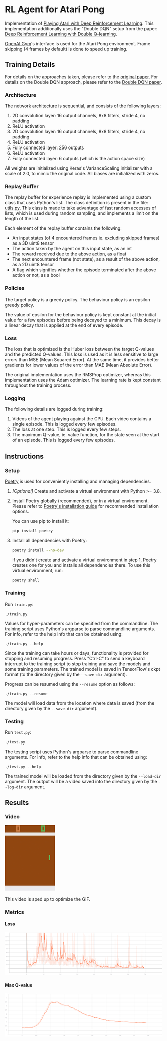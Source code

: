 # RL Agent for Atari Pong

Implementation of [Playing Atari with Deep Reinforcement Learning](https://arxiv.org/abs/1312.5602).
This implementation additionally uses the "Double DQN" setup from the paper: [Deep Reinforcement Learning with Double Q-learning](https://arxiv.org/abs/1509.06461).

[OpenAI Gym](https://github.com/openai/gym)'s interface is used for the Atari Pong environment.
Frame skipping (4 frames by default) is done to speed up training.

## Training Details
For details on the approaches taken, please refer to the [original paper](https://arxiv.org/abs/1312.5602).
For details on the Double DQN approach, please refer to the [Double DQN paper](https://arxiv.org/abs/1509.06461).

### Architecture
The network architecture is sequential, and consists of the following layers:
1. 2D convolution layer: 16 output channels, 8x8 filters, stride 4, no padding
2. ReLU activation
3. 2D convolution layer: 16 output channels, 8x8 filters, stride 4, no padding
4. ReLU activation
5. Fully connected layer: 256 outputs
6. ReLU activation
7. Fully connected layer: 6 outputs (which is the action space size)

All weights are initialized using Keras's VarianceScaling initializer with a scale of 2.0, to mimic the original code.
All biases are initialized with zeros.

### Replay Buffer
The replay buffer for experience replay is implemented using a custom class that uses Python's list.
The class definition is present in the file: [utils.py](https://github.com/rharish101/PongRL/blob/master/utils.py#L12).
This class is made to take advantage of fast random accesses of lists, which is used during random sampling, and implements a limit on the length of the list.

Each element of the replay buffer contains the following:
* An input states (of 4 encountered frames ie. excluding skipped frames) as a 3D uint8 tensor
* The action taken by the agent on this input state, as an int
* The reward received due to the above action, as a float
* The next encountered frame (not state), as a result of the above action, as a 2D uint8 tensor
* A flag which signifies whether the episode terminated after the above action or not, as a bool

### Policies
The target policy is a greedy policy.
The behaviour policy is an epsilon greedy policy.

The value of epsilon for the behaviour policy is kept constant at the initial value for a few episodes before being decayed to a minimum.
This decay is a linear decay that is applied at the end of every episode.

### Loss
The loss that is optimized is the Huber loss between the target Q-values and the predicted Q-values.
This loss is used as it is less sensitive to large errors than MSE (Mean Squared Error).
At the same time, it provides better gradients for lower values of the error than MAE (Mean Absolute Error).

The original implementation uses the RMSProp optimizer, whereas this implementation uses the Adam optimizer.
The learning rate is kept constant throughout the training process.

### Logging
The following details are logged during training:
1. Videos of the agent playing against the CPU. Each video contains a single episode. This is logged every few episodes.
2. The loss at one step. This is logged every few steps.
3. The maximum Q-value, ie. value function, for the state seen at the start of an episode. This is logged every few episodes.

## Instructions

### Setup
[Poetry](https://python-poetry.org/) is used for conveniently installing and managing dependencies.

1. *[Optional]* Create and activate a virtual environment with Python >= 3.8.

2. Install Poetry globally (recommended), or in a virtual environment.
    Please refer to [Poetry's installation guide](https://python-poetry.org/docs/#installation) for recommended installation options.

    You can use pip to install it:
    ```sh
    pip install poetry
    ```

3. Install all dependencies with Poetry:
    ```sh
    poetry install --no-dev
    ```

    If you didn't create and activate a virtual environment in step 1, Poetry creates one for you and installs all dependencies there.
    To use this virtual environment, run:
    ```sh
    poetry shell
    ```

### Training
Run `train.py`:
```
./train.py
```

Values for hyper-parameters can be specified from the commandline.
The training script uses Python's argparse to parse commandline arguments.
For info, refer to the help info that can be obtained using:
```
./train.py --help
```

Since the training can take hours or days, functionality is provided for stopping and resuming progress.
Press "Ctrl-C" to send a keyboard interrupt to the training script to stop training and save the models and some training parameters.
The trained model is saved in TensorFlow's ckpt format (to the directory given by the `--save-dir` argument).

Progress can be resumed using the `--resume` option as follows:
```
./train.py --resume
```
The model will load data from the location where data is saved (from the directory given by the `--save-dir` argument).

### Testing
Run `test.py`:
```
./test.py
```

The testing script uses Python's argparse to parse commandline arguments.
For info, refer to the help info that can be obtained using:
```
./test.py --help
```

The trained model will be loaded from the directory given by the `--load-dir` argument.
The output will be a video saved into the directory given by the `--log-dir` argument.

## Results

### Video
![video](./images/play.gif)

This video is sped up to optimize the GIF.

### Metrics
#### Loss
![loss](./images/loss.png)

#### Max Q-value
![max-q](./images/max-q.png)
